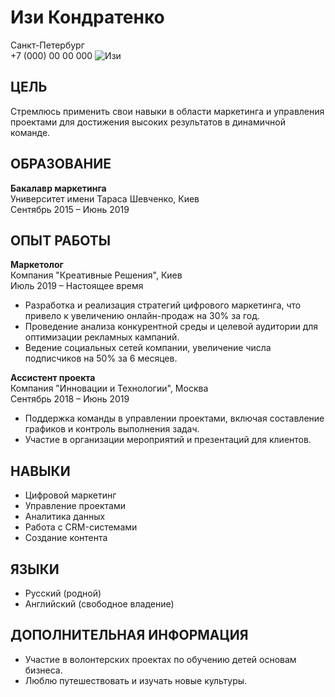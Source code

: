 # Изи Кондратенко  
Санкт-Петербург  
+7 (000) 00 00 000
![Изи](https://disk.yandex.ru/i/6qpZ2VnapvZwSw)

## ЦЕЛЬ  
Стремлюсь применить свои навыки в области маркетинга и управления проектами для достижения высоких результатов в динамичной команде.

## ОБРАЗОВАНИЕ  
**Бакалавр маркетинга**  
Университет имени Тараса Шевченко, Киев  
Сентябрь 2015 – Июнь 2019

## ОПЫТ РАБОТЫ  

**Маркетолог**  
Компания "Креативные Решения", Киев  
Июль 2019 – Настоящее время  
- Разработка и реализация стратегий цифрового маркетинга, что привело к увеличению онлайн-продаж на 30% за год.
- Проведение анализа конкурентной среды и целевой аудитории для оптимизации рекламных кампаний.
- Ведение социальных сетей компании, увеличение числа подписчиков на 50% за 6 месяцев.

**Ассистент проекта**  
Компания "Инновации и Технологии", Москва  
Сентябрь 2018 – Июнь 2019  
- Поддержка команды в управлении проектами, включая составление графиков и контроль выполнения задач.
- Участие в организации мероприятий и презентаций для клиентов.

## НАВЫКИ  
- Цифровой маркетинг
- Управление проектами
- Аналитика данных
- Работа с CRM-системами
- Создание контента

## ЯЗЫКИ  
- Русский (родной)
- Английский (свободное владение)

## ДОПОЛНИТЕЛЬНАЯ ИНФОРМАЦИЯ  
- Участие в волонтерских проектах по обучению детей основам бизнеса.
- Люблю путешествовать и изучать новые культуры.